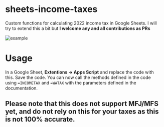 # sheets-income-taxes
Custom functions for calculating 2022 income tax in Google Sheets. I will try to extend this a bit but **I welcome any and all contributions as PRs**

![example](https://user-images.githubusercontent.com/8934469/159044802-b54fde75-4f00-4256-9a8b-c6c2f20c627f.png)

# Usage
In a Google Sheet, **Extentions -> Apps Script** and replace the code with this. Save the code. You can now call the methods defined in the code using `=INCOMETAX` and `=WATAX` with the parameters defined in the documentation.

## Please note that this does not support MFJ/MFS yet, and do not rely on this for your taxes as this is not 100% accurate.

